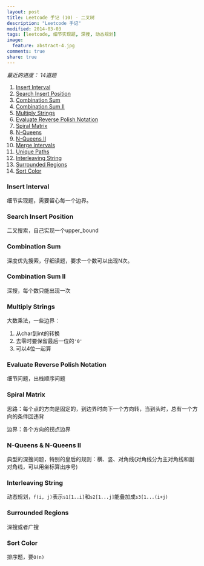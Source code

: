 ```yaml
---
layout: post
title: Leetcode 手记 (10) - 二叉树
description: "Leetcode 手记"
modified: 2014-03-03
tags: [leetcode, 细节实现题, 深搜, 动态规划]
image:
  feature: abstract-4.jpg
comments: true
share: true
---
```


*最近的进度： 14道题*

1. [Insert Interval](http://oj.leetcode.com/problems/insert-interval/)
1. [Search Insert Position](http://oj.leetcode.com/problems/search-insert-position/)
1. [Combination Sum](http://oj.leetcode.com/problems/combination-sum/)
1. [Combination Sum II](http://oj.leetcode.com/problems/combination-sum-ii/)
1. [Multiply Strings](http://oj.leetcode.com/problems/multiply-strings/)
1. [Evaluate Reverse Polish Notation](http://oj.leetcode.com/problems/evaluate-reverse-polish-notation/)
1. [Spiral Matrix](http://oj.leetcode.com/problems/spiral-matrix/)
1. [N-Queens](http://oj.leetcode.com/problems/n-queens/)
1. [N-Queens II](http://oj.leetcode.com/problems/n-queens-ii/)
1. [Merge Intervals](http://oj.leetcode.com/problems/merge-intervals/)
1. [Unique Paths](http://oj.leetcode.com/problems/unique-paths/)
1. [Interleaving String](http://oj.leetcode.com/problems/interleaving-string/)
1. [Surrounded Regions](http://oj.leetcode.com/problems/surrounded-regions/)
1. [Sort Color](http://oj.leetcode.com/problems/sort-colors/)

### Insert Interval ###
细节实现题，需要留心每一个边界。

### Search Insert Position ###
二叉搜索，自己实现一个upper_bound

### Combination Sum ###
深度优先搜索，仔细读题，要求一个数可以出现N次。

### Combination Sum II ###
深搜，每个数只能出现一次

### Multiply Strings ###
大数乘法，一些边界：

1. 从char到int的转换
2. 去零时要保留最后一位的`'0'`
3. 可以4位一起算

### Evaluate Reverse Polish Notation ###
细节问题，出栈顺序问题

### Spiral Matrix ###
思路：每个点的方向是固定的，到边界时向下一个方向转，当到头时，总有一个方向的条件回违背

边界：各个方向的拐点边界

### N-Queens & N-Queens II ###
典型的深搜问题，特别的皇后的规则：横、竖、对角线(对角线分为主对角线和副对角线，可以用坐标算出序号)

### Interleaving String ###
动态规划，`f(i, j)`表示`s1[1..i]`和`s2[1...j]`能叠加成`s3[1...(i+j)`

### Surrounded Regions ###
深搜或者广搜

### Sort Color ###
排序题，要`O(n)`



